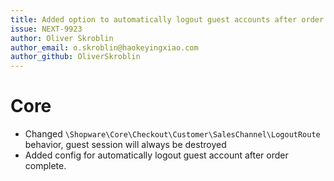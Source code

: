 ```yaml
---
title: Added option to automatically logout guest accounts after order
issue: NEXT-9923
author: Oliver Skroblin
author_email: o.skroblin@haokeyingxiao.com 
author_github: OliverSkroblin
---
```

# Core
* Changed `\Shopware\Core\Checkout\Customer\SalesChannel\LogoutRoute` behavior, guest session will always be destroyed
* Added config for automatically logout guest account after order complete.
